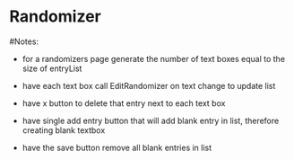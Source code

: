 # Randomizer

#Notes:
- for a randomizers page generate the number of text boxes equal to the size of entryList

- have each text box call EditRandomizer on text change to update list

- have x button to delete that entry next to each text box

- have single add entry button that will add blank entry in list, therefore creating blank textbox

- have the save button remove all blank entries in list